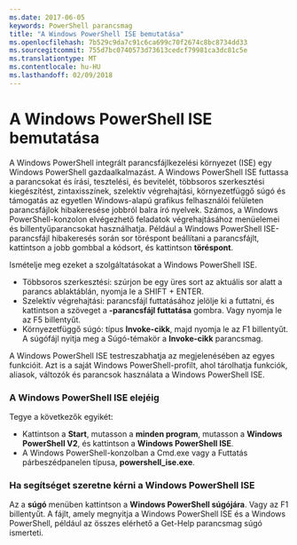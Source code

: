 ```yaml
---
ms.date: 2017-06-05
keywords: PowerShell parancsmag
title: "A Windows PowerShell ISE bemutatása"
ms.openlocfilehash: 7b529c9da7c91c6ca699c70f2674c8bc8734dd33
ms.sourcegitcommit: 755d7bc0740573d73613cedcf79981ca3dc81c5e
ms.translationtype: MT
ms.contentlocale: hu-HU
ms.lasthandoff: 02/09/2018
---
```

# <a name="introducing-the-windows-powershell-ise"></a>A Windows PowerShell ISE bemutatása

A Windows PowerShell integrált parancsfájlkezelési környezet (ISE) egy Windows PowerShell gazdaalkalmazást. A Windows PowerShell ISE futtassa a parancsokat és írási, tesztelési, és bevitelét, többsoros szerkesztési kiegészítést, zintaxisszínek, szelektív végrehajtási, környezetfüggő súgó és támogatás az egyetlen Windows-alapú grafikus felhasználói felületen parancsfájlok hibakeresése jobbról balra író nyelvek. Számos, a Windows PowerShell-konzolon elvégezhető feladatok végrehajtásához menüelemei és billentyűparancsokat használhatja. Például a Windows PowerShell ISE-parancsfájl hibakeresés során sor töréspont beállítani a parancsfájlt, kattintson a jobb gombbal a kódsort, és kattintson **töréspont**.

Ismételje meg ezeket a szolgáltatásokat a Windows PowerShell ISE.

- Többsoros szerkesztési: szúrjon be egy üres sort az aktuális sor alatt a parancs ablaktáblán, nyomja le a SHIFT + ENTER.
- Szelektív végrehajtási: parancsfájl futtatásához jelölje ki a futtatni, és kattintson a szöveget a **-parancsfájl futtatása** gombra. Vagy nyomja le az F5 billentyűt.
- Környezetfüggő súgó: típus **Invoke-cikk**, majd nyomja le az F1 billentyűt. A súgófájl nyitja meg a Súgó-témakör a **Invoke-cikk** parancsmag.

A Windows PowerShell ISE testreszabhatja az megjelenésében az egyes funkcióit. Azt is a saját Windows PowerShell-profilt, ahol tárolhatja funkciók, aliasok, változók és parancsok használata a Windows PowerShell ISE.

### <a name="to-start-the-windows-powershell-ise"></a>A Windows PowerShell ISE elejéig

Tegye a következők egyikét:

- Kattintson a **Start**, mutasson a **minden program**, mutasson a **Windows PowerShell V2**, és kattintson a **Windows PowerShell ISE**.
- A Windows PowerShell-konzolban a Cmd.exe vagy a Futtatás párbeszédpanelen típusa, **powershell_ise.exe**.

### <a name="to-get-help-in-the-windows-powershell-ise"></a>Ha segítséget szeretne kérni a Windows PowerShell ISE

Az a **súgó** menüben kattintson a **Windows PowerShell súgójára**. Vagy az F1 billentyűt. A fájlt, amely megnyitja a Windows PowerShell ISE és a Windows PowerShell, például az összes elérhető a Get-Help parancsmag súgó ismerteti.

